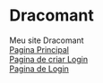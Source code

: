 # Dracomant

Meu site Dracomant
<br>
<a href="https://kinz2901.github.io/Dracomant/html/index.html">Pagina Principal</a>
<br>
<a href="https://kinz2901.github.io/Dracomant/html/criarLogin.html">Pagina de criar Login</a>
<br>
<a href="https://kinz2901.github.io/Dracomant/html/login.html">Pagina de Login</a>

